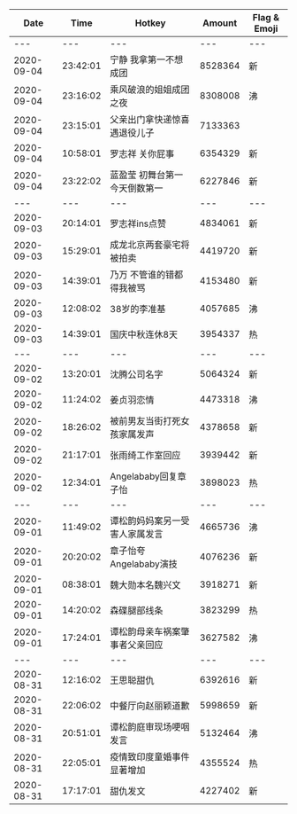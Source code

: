 Date | Time | Hotkey | Amount | Flag & Emoji 
--- | --- | --- | --- | ---
--- | --- | --- | --- | ---
2020-09-04|23:42:01|宁静 我拿第一不想成团|8528364|新 
2020-09-04|23:16:02|乘风破浪的姐姐成团之夜|8308008|沸 
2020-09-04|23:15:01|父亲出门拿快递惊喜遇退役儿子|7133363| 
2020-09-04|10:58:01|罗志祥 关你屁事|6354329|新 
2020-09-04|23:22:02|蓝盈莹 初舞台第一今天倒数第一|6227846|新 
--- | --- | --- | --- | ---
2020-09-03|20:14:01|罗志祥ins点赞|4834061|新 
2020-09-03|15:29:01|成龙北京两套豪宅将被拍卖|4419720|新 
2020-09-03|14:39:01|乃万 不管谁的错都得我被骂|4153480|新 
2020-09-03|12:08:02|38岁的李准基|4057685|沸 
2020-09-03|14:39:01|国庆中秋连休8天|3954337|热 
--- | --- | --- | --- | ---
2020-09-02|13:20:01|沈腾公司名字|5064324|新 
2020-09-02|11:24:02|姜贞羽恋情|4473318|沸 
2020-09-02|18:26:02|被前男友当街打死女孩家属发声|4378658|新 
2020-09-02|21:17:01|张雨绮工作室回应|3939442|新 
2020-09-02|12:34:01|Angelababy回复章子怡|3898023|热 
--- | --- | --- | --- | ---
2020-09-01|11:49:02|谭松韵妈妈案另一受害人家属发言|4665736|沸 
2020-09-01|20:20:02|章子怡夸Angelababy演技|4076236|新 
2020-09-01|08:38:01|魏大勋本名魏兴文|3918271|新 
2020-09-01|14:20:02|森碟腿部线条|3823299|热 
2020-09-01|17:24:01|谭松韵母亲车祸案肇事者父亲回应|3627582|沸 
--- | --- | --- | --- | ---
2020-08-31|12:16:02|王思聪甜仇|6392616|新 
2020-08-31|22:06:02|中餐厅向赵丽颖道歉|5998659|新 
2020-08-31|20:51:01|谭松韵庭审现场哽咽发言|5132464|沸 
2020-08-31|22:05:01|疫情致印度童婚事件显著增加|4355524|热 
2020-08-31|17:17:01|甜仇发文|4227402|新 

